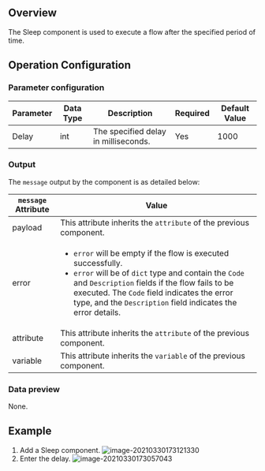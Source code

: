 ## Overview
The Sleep component is used to execute a flow after the specified period of time.

## Operation Configuration
### Parameter configuration

| Parameter | Data Type | Description | Required | Default Value |
| --- | ------- | -------------------- | ------- | ------ |
| Delay   | int      | The specified delay in milliseconds. |  Yes       | 1000     |

### Output
The `message` output by the component is as detailed below:

| `message` Attribute | Value                                                           |
| ----------- | ------------------------------------------------------------ |
| payload     | This attribute inherits the `attribute` of the previous component.                                  |                                               |
| error       | <ul><li>`error` will be empty if the flow is executed successfully.</li><li>`error` will be of `dict` type and contain the `Code` and `Description` fields if the flow fails to be executed. The `Code` field indicates the error type, and the `Description` field indicates the error details.</li></ul> |
| attribute   | This attribute inherits the `attribute` of the previous component.                                  |
| variable    | This attribute inherits the `variable` of the previous component.                                   |

### Data preview
None.

## Example

1. Add a Sleep component.
![image-20210330173121330](https://staticintl.cloudcachetci.com/yehe/backend-news/rb43174_1.png)
2. Enter the delay.
![image-20210330173057043](https://staticintl.cloudcachetci.com/yehe/backend-news/NWcs218_2.png)


